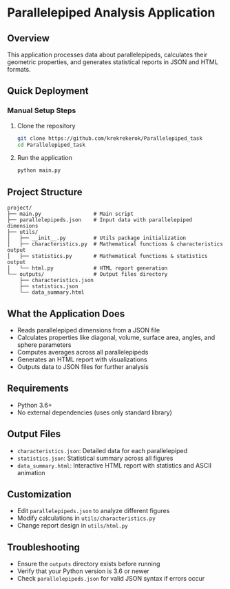 # Parallelepiped Analysis Application

## Overview

This application processes data about parallelepipeds, calculates their geometric properties, and generates statistical reports in JSON and HTML formats.

## Quick Deployment

### Manual Setup Steps

1. Clone the repository

   ```bash
   git clone https://github.com/krekrekerok/Parallelepiped_task
   cd Parallelepiped_task
   ```

2. Run the application
   ```bash
   python main.py
   ```

## Project Structure

```
project/
├── main.py                 # Main script
├── parallelepipeds.json    # Input data with parallelepiped dimensions
├── utils/
│   ├── __init__.py         # Utils package initialization
│   ├── characteristics.py  # Mathematical functions & characteristics output
│   ├── statistics.py       # Mathematical functions & statistics output
│   └── html.py             # HTML report generation
└── outputs/                # Output files directory
    ├── characteristics.json
    ├── statistics.json
    └── data_summary.html
```

## What the Application Does

- Reads parallelepiped dimensions from a JSON file
- Calculates properties like diagonal, volume, surface area, angles, and sphere parameters
- Computes averages across all parallelepipeds
- Generates an HTML report with visualizations
- Outputs data to JSON files for further analysis

## Requirements

- Python 3.6+
- No external dependencies (uses only standard library)

## Output Files

- `characteristics.json`: Detailed data for each parallelepiped
- `statistics.json`: Statistical summary across all figures
- `data_summary.html`: Interactive HTML report with statistics and ASCII animation

## Customization

- Edit `parallelepipeds.json` to analyze different figures
- Modify calculations in `utils/characteristics.py`
- Change report design in `utils/html.py`

## Troubleshooting

- Ensure the `outputs` directory exists before running
- Verify that your Python version is 3.6 or newer
- Check `parallelepipeds.json` for valid JSON syntax if errors occur
